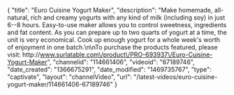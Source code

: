 {
    "title": "Euro Cuisine Yogurt Maker",
    "description": "Make homemade, all-natural, rich and creamy yogurts with any kind of milk (including soy) in just 6--8 hours. Easy-to-use maker allows you to control sweetness, ingredients and fat content. As you can prepare up to two quarts of yogurt at a time, the unit is very economical. Cook up enough yogurt for a whole week's worth of enjoyment in one batch.\n\nTo purchase the products featured, please visit: http:\/\/www.surlatable.com\/product\/PRO-693937\/Euro-Cuisine-Yogurt-Maker",
    "channelid": "114661406",
    "videoid": "67189746",
    "date_created": "1366675291",
    "date_modified": "1469735767",
    "type": "captivate",
    "layout": "channelVideo",
    "url": "\/latest-videos\/euro-cuisine-yogurt-maker\/114661406-67189746"
}